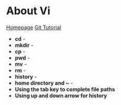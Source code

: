 # About Vi

[Homepage](/README.md)
[Git Tutorial](/section3.md)

* **cd** -
* **mkdir** -
* **cp** -
* **pwd** -
* **mv** -
* **rm** -
* **history** -
* **home directory and ~** -
* **Using the tab key to complete file paths**
* **Using up and down arrow for history**
